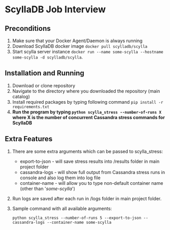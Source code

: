 ScyllaDB Job Interview
======================

Preconditions
------------
1. Make sure that your Docker Agent/Daemon is always running
2. Download ScyllaDB docker image `docker pull scylladb/scylla`
3. Start scylla server instance `docker run --name some-scylla --hostname some-scylla -d scylladb/scylla`.

Installation and Running
------------
1. Download or clone repository
2. Navigate to the directory where you downloaded the repository (main catalog)
3. Install required packages by typing following command `pip install -r requirements.txt`
4. **Run the program by typing `python scylla_stress --number-of-runs X` where X is the number of concurrent Cassandra 
stress commands for ScyllaDB**

Extra Features
--------------
1. There are some extra arguments which can be passed to scylla_stress:
   - export-to-json - will save stress results into /results folder in main project folder
   - cassandra-logs - will show full output from Cassandra stress runs in console and also log them into log file
   - container-name - will allow you to type non-default container name (other than '*some-scylla*')
2. Run logs are saved after each run in  /logs folder in main project folder.
3. Sample command with all available arguments:

   `python scylla_stress --number-of-runs 5 --export-to-json --cassandra-logs --container-name some-scylla`
